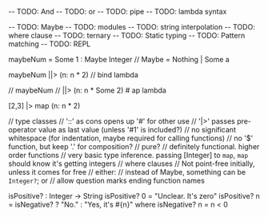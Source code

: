 -- TODO: And
-- TODO: or
-- TODO: pipe
-- TODO: lambda syntax


-- TODO: Maybe
-- TODO: modules
-- TODO: string interpolation
-- TODO: where clause
-- TODO: ternary
-- TODO: Static typing
-- TODO: Pattern matching
-- TODO: REPL

maybeNum = Some 1 :  Maybe Integer // Maybe = Nothing | Some a

maybeNum
||> (n: n * 2) // bind lambda

// maybeNum
// ||> (n: n * Some 2) # ap lambda

[2,3]
|> map (n: n * 2)

// type classes
// '::' as cons opens up '#' for other use
// '|>' passes pre-operator value as last value (unless '#1' is included?)
// no significant whitespace (for indentation, maybe required for calling functions)
// no '$' function, but keep '.' for composition?
// pure?
// definitely functional. higher order functions
// very basic type inference. passing [Integer] to `map`, `map` should know it's getting integers
// where clauses
// Not point-free initially, unless it comes for free
// either:
  // instead of Maybe, something can be `Integer?`; or
  // allow question marks ending function names

isPositive? : Integer -> String
isPositive? 0 = "Unclear. It's zero"
isPositive? n = isNegative? ? "No." : "Yes, it's #{n}"
where isNegative? n = n < 0
